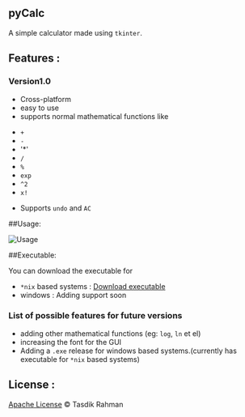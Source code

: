 ## pyCalc

A simple calculator made using `tkinter`. 

## Features : 

### Version1.0

* Cross-platform
* easy to use
* supports normal mathematical functions like 
 - `+`
 - `-`
 - '*'
 - `/`
 - `%`
 - `exp`
 - `^2`
 - `x!`
* Supports `undo` and `AC`

##Usage:

![Usage](https://raw.githubusercontent.com/prodicus/pyCalc/master/pyCalc_usage.gif)

##Executable:

You can download the executable for 

* `*nix` based systems : [Download executable](https://github.com/prodicus/pyCalc/blob/master/dist/pyCalc?raw=true)
* windows : Adding support soon

### List of possible features for future versions

* adding other mathematical functions (eg: `log`, `ln` et el)
* increasing the font for the GUI
* Adding a `.exe` release for windows based systems.(currently has executable for `*nix` based systems)

## License :

[Apache License](https://github.com/prodicus/pyCalc/blob/master/LICENSE) &copy; Tasdik Rahman
